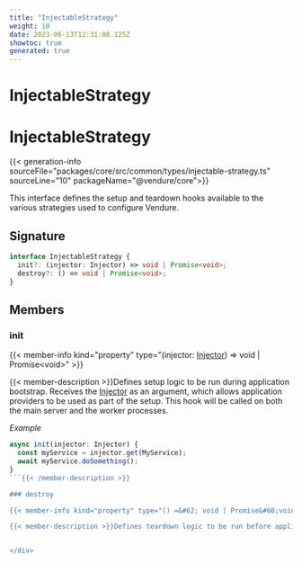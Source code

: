 ```yaml
---
title: "InjectableStrategy"
weight: 10
date: 2023-06-13T12:31:08.125Z
showtoc: true
generated: true
---
```

<!-- This file was generated from the Vendure source. Do not modify. Instead, re-run the "docs:build" script -->

# InjectableStrategy
<div class="symbol">


# InjectableStrategy

{{< generation-info sourceFile="packages/core/src/common/types/injectable-strategy.ts" sourceLine="10" packageName="@vendure/core">}}

This interface defines the setup and teardown hooks available to the
various strategies used to configure Vendure.

## Signature

```TypeScript
interface InjectableStrategy {
  init?: (injector: Injector) => void | Promise<void>;
  destroy?: () => void | Promise<void>;
}
```
## Members

### init

{{< member-info kind="property" type="(injector: <a href='/typescript-api/common/injector#injector'>Injector</a>) =&#62; void | Promise&#60;void&#62;"  >}}

{{< member-description >}}Defines setup logic to be run during application bootstrap. Receives
the <a href='/typescript-api/common/injector#injector'>Injector</a> as an argument, which allows application providers
to be used as part of the setup. This hook will be called on both the
main server and the worker processes.

*Example*

```TypeScript
async init(injector: Injector) {
  const myService = injector.get(MyService);
  await myService.doSomething();
}
```{{< /member-description >}}

### destroy

{{< member-info kind="property" type="() =&#62; void | Promise&#60;void&#62;"  >}}

{{< member-description >}}Defines teardown logic to be run before application shutdown.{{< /member-description >}}


</div>
